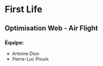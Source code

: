 # First Life

## Optimisation Web - Air Flight

### Équipe:

- Antoine Dion
- Pierre-Luc Proulx

##

